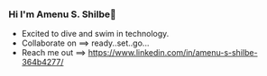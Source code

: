 ### Hi I'm Amenu S. Shilbe👋
- Excited to dive and swim in technology.
- Collaborate on ==> ready..set..go...
- Reach me out ==> https://www.linkedin.com/in/amenu-s-shilbe-364b4277/
<!--
**Amenu-sh/Amenu-Sh** is a ✨ _special_ ✨ repository because its `README.md` (this file) appears on your GitHub profile.

Here are some ideas to get you started:

- 🔭 I’m currently working on ...
- 🌱 I’m currently learning ...
- 👯 I’m looking to collaborate on ...
- 🤔 I’m looking for help with ...
- 💬 Ask me about ...
- 📫 How to reach me: ...
- 😄 Pronouns: ...
- ⚡ Fun fact: ...
-->
